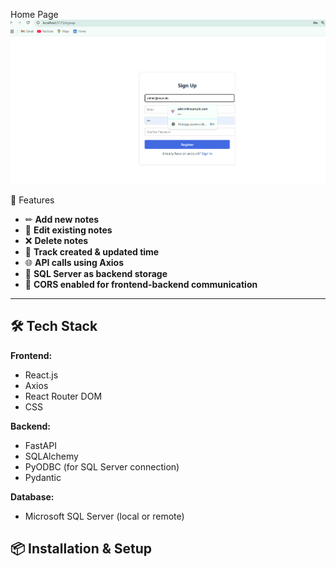 
Home Page
![Home Page](frontend/public/1.png)

🚀 Features

- ✏ **Add new notes**
- 🔄 **Edit existing notes**
- ❌ **Delete notes**
- 📅 **Track created & updated time**
- 🌐 **API calls using Axios**
- 🔗 **SQL Server as backend storage**
- 🔐 **CORS enabled for frontend-backend communication**

---

## 🛠 Tech Stack

**Frontend:**
- React.js
- Axios
- React Router DOM
- CSS

**Backend:**
- FastAPI
- SQLAlchemy
- PyODBC (for SQL Server connection)
- Pydantic

**Database:**
- Microsoft SQL Server (local or remote)

## 📦 Installation & Setup

